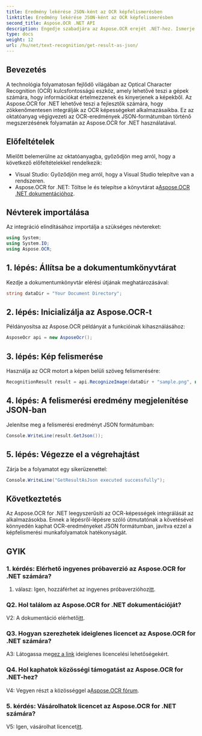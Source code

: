 ```yaml
---
title: Eredmény lekérése JSON-ként az OCR képfelismerésben
linktitle: Eredmény lekérése JSON-ként az OCR képfelismerésben
second_title: Aspose.OCR .NET API
description: Engedje szabadjára az Aspose.OCR erejét .NET-hez. Ismerje meg, hogyan szerezhet könnyedén OCR-eredményeket JSON formátumban. Fokozza képfelismerését ezzel a lépésről-lépésre szóló útmutatóval.
type: docs
weight: 12
url: /hu/net/text-recognition/get-result-as-json/
---
```

## Bevezetés

A technológia folyamatosan fejlődő világában az Optical Character Recognition (OCR) kulcsfontosságú eszköz, amely lehetővé teszi a gépek számára, hogy információkat értelmezzenek és kinyerjenek a képekből. Az Aspose.OCR for .NET lehetővé teszi a fejlesztők számára, hogy zökkenőmentesen integrálják az OCR képességeket alkalmazásaikba. Ez az oktatóanyag végigvezeti az OCR-eredmények JSON-formátumban történő megszerzésének folyamatán az Aspose.OCR for .NET használatával.

## Előfeltételek

Mielőtt belemerülne az oktatóanyagba, győződjön meg arról, hogy a következő előfeltételekkel rendelkezik:

- Visual Studio: Győződjön meg arról, hogy a Visual Studio telepítve van a rendszeren.
-  Aspose.OCR for .NET: Töltse le és telepítse a könyvtárat a[Aspose.OCR .NET dokumentációhoz](https://reference.aspose.com/ocr/net/).

## Névterek importálása

Az integráció elindításához importálja a szükséges névtereket:

```csharp
using System;
using System.IO;
using Aspose.OCR;
```

## 1. lépés: Állítsa be a dokumentumkönyvtárat

Kezdje a dokumentumkönyvtár elérési útjának meghatározásával:

```csharp
string dataDir = "Your Document Directory";
```

## 2. lépés: Inicializálja az Aspose.OCR-t

Példányosítsa az Aspose.OCR példányát a funkcióinak kihasználásához:

```csharp
AsposeOcr api = new AsposeOcr();
```

## 3. lépés: Kép felismerése

Használja az OCR motort a képen belüli szöveg felismerésére:

```csharp
RecognitionResult result = api.RecognizeImage(dataDir + "sample.png", new RecognitionSettings { });
```

## 4. lépés: A felismerési eredmény megjelenítése JSON-ban

Jelenítse meg a felismerési eredményt JSON formátumban:

```csharp
Console.WriteLine(result.GetJson());
```

## 5. lépés: Végezze el a végrehajtást

Zárja be a folyamatot egy sikerüzenettel:

```csharp
Console.WriteLine("GetResultAsJson executed successfully");
```

## Következtetés

Az Aspose.OCR for .NET leegyszerűsíti az OCR-képességek integrálását az alkalmazásokba. Ennek a lépésről-lépésre szóló útmutatónak a követésével könnyedén kaphat OCR-eredményeket JSON formátumban, javítva ezzel a képfelismerési munkafolyamatok hatékonyságát.

## GYIK

### 1. kérdés: Elérhető ingyenes próbaverzió az Aspose.OCR for .NET számára?

 1. válasz: Igen, hozzáférhet az ingyenes próbaverzióhoz[itt](https://releases.aspose.com/).

### Q2. Hol találom az Aspose.OCR for .NET dokumentációját?

 V2: A dokumentáció elérhető[itt](https://reference.aspose.com/ocr/net/).

### Q3. Hogyan szerezhetek ideiglenes licencet az Aspose.OCR for .NET számára?

 A3: Látogassa meg[ez a link](https://purchase.aspose.com/temporary-license/) ideiglenes licencelési lehetőségekért.

### Q4. Hol kaphatok közösségi támogatást az Aspose.OCR for .NET-hez?

 V4: Vegyen részt a közösséggel a[Aspose.OCR fórum](https://forum.aspose.com/c/ocr/16).

### 5. kérdés: Vásárolhatok licencet az Aspose.OCR for .NET számára?

 V5: Igen, vásárolhat licencet[itt](https://purchase.aspose.com/buy).